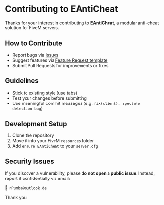 # Contributing to EAntiCheat

Thanks for your interest in contributing to **EAntiCheat**, a modular anti-cheat solution for FiveM servers.

## How to Contribute

- Report bugs via [Issues](../../issues)
- Suggest features via [Feature Request template](../../issues/new?template=feature_request.yml)
- Submit Pull Requests for improvements or fixes

## Guidelines

- Stick to existing style (use tabs)
- Test your changes before submitting
- Use meaningful commit messages (e.g. `fix(client): spectate detection bug`)

## Development Setup

1. Clone the repository
2. Move it into your FiveM `resources` folder
3. Add `ensure EAntiCheat` to your `server.cfg`

## Security Issues

If you discover a vulnerability, please **do not open a public issue**. Instead, report it confidentially via email:

📧 `rPumba@outlook.de`

Thank you!
